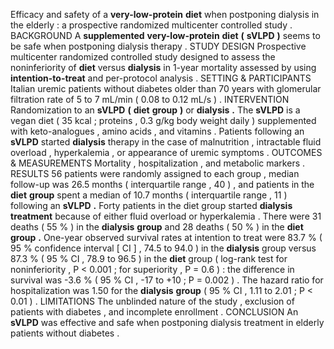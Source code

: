 Efficacy and safety of a **very-low-protein** **diet** when postponing dialysis in the elderly : a prospective randomized multicenter controlled study . BACKGROUND A **supplemented** **very-low-protein** **diet** **(** **sVLPD** **)** seems to be safe when postponing dialysis therapy . STUDY DESIGN Prospective multicenter randomized controlled study designed to assess the noninferiority of **diet** versus **dialysis** in 1-year mortality assessed by using **intention-to-treat** and per-protocol analysis . SETTING & PARTICIPANTS Italian uremic patients without diabetes older than 70 years with glomerular filtration rate of 5 to 7 mL/min ( 0.08 to 0.12 mL/s ) . INTERVENTION Randomization to an **sVLPD** **(** **diet** **group** **)** or **dialysis** **.** The **sVLPD** is a vegan diet ( 35 kcal ; proteins , 0.3 g/kg body weight daily ) supplemented with keto-analogues , amino acids , and vitamins . Patients following an **sVLPD** started **dialysis** therapy in the case of malnutrition , intractable fluid overload , hyperkalemia , or appearance of uremic symptoms . OUTCOMES & MEASUREMENTS Mortality , hospitalization , and metabolic markers . RESULTS 56 patients were randomly assigned to each group , median follow-up was 26.5 months ( interquartile range , 40 ) , and patients in the **diet** **group** spent a median of 10.7 months ( interquartile range , 11 ) following an **sVLPD** **.** Forty patients in the diet group started **dialysis** **treatment** because of either fluid overload or hyperkalemia . There were 31 deaths ( 55 % ) in the **dialysis** **group** and 28 deaths ( 50 % ) in the **diet** **group** **.** One-year observed survival rates at intention to treat were 83.7 % ( 95 % confidence interval [ CI ] , 74.5 to 94.0 ) in the **dialysis** group versus 87.3 % ( 95 % CI , 78.9 to 96.5 ) in the **diet** group ( log-rank test for noninferiority , P < 0.001 ; for superiority , P = 0.6 ) : the difference in survival was -3.6 % ( 95 % CI , -17 to +10 ; P = 0.002 ) . The hazard ratio for hospitalization was 1.50 for the **dialysis** **group** ( 95 % CI , 1.11 to 2.01 ; P < 0.01 ) . LIMITATIONS The unblinded nature of the study , exclusion of patients with diabetes , and incomplete enrollment . CONCLUSION An **sVLPD** was effective and safe when postponing dialysis treatment in elderly patients without diabetes . 